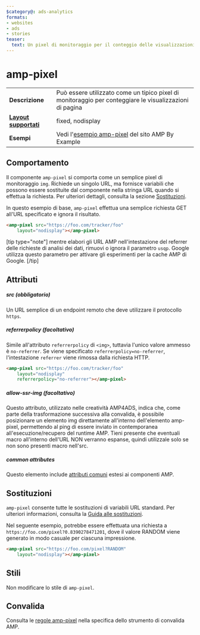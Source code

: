 ```yaml
---
$category@: ads-analytics
formats:
- websites
- ads
- stories
teaser:
  text: Un pixel di monitoraggio per il conteggio delle visualizzazioni di pagina.
---
```




<!--
       Copyright 2016 The AMP HTML Authors. All Rights Reserved.

       Licensed under the Apache License, Version 2.0 (the "License");
     you may not use this file except in compliance with the License.
     You may obtain a copy of the License at

     http://www.apache.org/licenses/LICENSE-2.0

     Unless required by applicable law or agreed to in writing, software
     distributed under the License is distributed on an "AS-IS" BASIS,
     WITHOUT WARRANTIES OR CONDITIONS OF ANY KIND, either express or implied.
     See the License for the specific language governing permissions and
     limitations under the License.
-->

# amp-pixel

<table>
  <tr>
    <td class="col-fourty"><strong>Descrizione</strong></td>
    <td>Può essere utilizzato come un tipico pixel di monitoraggio per conteggiare le visualizzazioni di pagina</td>
  </tr>
  <tr>
    <td class="col-fourty"><strong><a href="../../../documentation/guides-and-tutorials/develop/style_and_layout/control_layout.md">Layout supportati</a></strong></td>
    <td>fixed, nodisplay</td>
  </tr>
  <tr>
    <td class="col-fourty"><strong>Esempi</strong></td>
    <td>Vedi l'<a href="https://ampbyexample.com/components/amp-pixel/">esempio amp-pixel</a> del sito AMP By Example</td>
  </tr>
</table>

## Comportamento

Il componente `amp-pixel` si comporta come un semplice pixel di monitoraggio `img`. Richiede un singolo URL, ma fornisce variabili che possono essere sostituite dal componente nella stringa URL quando si effettua la richiesta. Per ulteriori dettagli, consulta la sezione [Sostituzioni](#substitutions).

In questo esempio di base, `amp-pixel` effettua una semplice richiesta GET all'URL specificato e ignora il risultato.

```html
<amp-pixel src="https://foo.com/tracker/foo"
    layout="nodisplay"></amp-pixel>
```

[tip type="note"]
mentre elabori gli URL AMP nell'intestazione del referrer delle richieste di analisi dei dati, rimuovi o ignora il parametro `usqp`. Google utilizza questo parametro per attivare gli esperimenti per la cache AMP di Google.
[/tip]

## Attributi

##### src (obbligatorio)

Un URL semplice di un endpoint remoto che deve utilizzare il protocollo `https`.

##### referrerpolicy (facoltativo)

Simile all'attributo `referrerpolicy` di `<img>`, tuttavia l'unico valore ammesso è `no-referrer`. Se viene specificato `referrerpolicy=no-referrer`, l'intestazione `referrer` viene rimossa dalla richiesta HTTP.

```html
<amp-pixel src="https://foo.com/tracker/foo"
    layout="nodisplay"
    referrerpolicy="no-referrer"></amp-pixel>
```

##### allow-ssr-img (facoltativo)

Questo attributo, utilizzato nelle creatività AMP4ADS, indica che, come parte della
trasformazione successiva alla convalida, è possibile posizionare un elemento img direttamente
all'interno dell'elemento amp-pixel, permettendo al ping di essere inviato in contemporanea all'esecuzione/recupero del runtime AMP.
Tieni presente che eventuali macro all'interno dell'URL NON verranno espanse,
quindi utilizzale solo se non sono presenti macro nell'src.

##### common attributes

Questo elemento include [attributi comuni](../../../documentation/guides-and-tutorials/learn/common_attributes.md) estesi ai componenti AMP.

## Sostituzioni

`amp-pixel` consente tutte le sostituzioni di variabili URL standard.
Per ulteriori informazioni, consulta la [Guida alle sostituzioni](https://github.com/ampproject/amphtml/blob/master/extensions/spec/amp-var-substitutions.md).

Nel seguente esempio, potrebbe essere effettuata una richiesta a `https://foo.com/pixel?0.8390278471201`, dove il valore RANDOM viene generato in modo casuale per ciascuna impressione.

```html
<amp-pixel src="https://foo.com/pixel?RANDOM"
    layout="nodisplay"></amp-pixel>
```

## Stili

Non modificare lo stile di `amp-pixel`.

## Convalida

Consulta le [regole amp-pixel](https://github.com/ampproject/amphtml/blob/master/validator/validator-main.protoascii) nella specifica dello strumento di convalida AMP.
